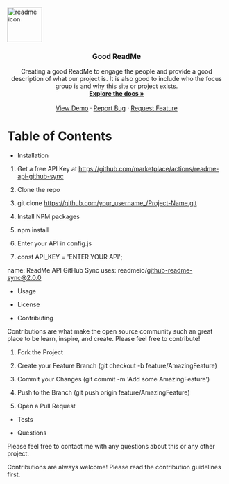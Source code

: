 <!-- PROJECT LOGO -->
<br />
<p align="center>
  <a href="https://github.com/Britt1216/good-readme">
    <img src="./assets.icon.png" alt="readme icon" width="80" height="80">
  </a>

  <h3 align="center">Good ReadMe </h3>

  <p align="center">
 Creating a good ReadMe to engage the people and provide a good description of what our project is. It is also good to include who the focus group is and why this site or project exists. <!--(-Description)-->
    <br />
    <a href="https://github.com/github_username/repo"><strong>Explore the docs »</strong></a>
    <br />
    <br />
    <a href="https://britt1216.github.io/good-readme/">View Demo</a>
    ·
    <a href="https://github.com/github_Britt1216/repo/issues">Report Bug</a>
    ·
    <a href="https://github.com/github_Britt1216/repo/issues">Request Feature</a>
  </p>
</p>


# Table of Contents

* Installation

1. Get a free API Key at https://github.com/marketplace/actions/readme-api-github-sync

2. Clone the repo

3. git clone https://github.com/your_username_/Project-Name.git

4. Install NPM packages

5. npm install

6. Enter your API in config.js

7. const API_KEY = 'ENTER YOUR API';

name: ReadMe API GitHub Sync
uses: readmeio/github-readme-sync@2.0.0  <!-- GitHub API -->

* Usage

* License <!--link license here-->



* Contributing

Contributions are what make the open source community such an great place to be learn, inspire, and create. Please feel free to contribute!

1. Fork the Project

2. Create your Feature Branch (git checkout -b feature/AmazingFeature)

3. Commit your Changes (git commit -m 'Add some AmazingFeature')

4. Push to the Branch (git push origin feature/AmazingFeature)

5. Open a Pull Request

* Tests

* Questions

Please feel free to contact me with any questions about this or any other project.

Contributions are always welcome! Please read the contribution guidelines first.
